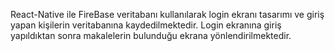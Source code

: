 React-Native ile FireBase veritabanı kullanılarak login ekranı tasarımı ve giriş yapan kişilerin veritabanına kaydedilmektedir. 
Login ekranına giriş yapıldıktan sonra makalelerin bulunduğu ekrana yönlendirilmektedir. 

